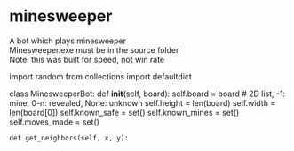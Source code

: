 # minesweeper
A bot which plays minesweeper  
Minesweeper.exe must be in the source folder  
Note: this was built for speed, not win rate

import random
from collections import defaultdict

class MinesweeperBot:
    def __init__(self, board):
        self.board = board  # 2D list, -1: mine, 0-n: revealed, None: unknown
        self.height = len(board)
        self.width = len(board[0])
        self.known_safe = set()
        self.known_mines = set()
        self.moves_made = set()

    def get_neighbors(self, x, y):
